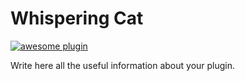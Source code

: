 # Whispering Cat

[![awesome plugin](https://custom-icon-badges.demolab.com/static/v1?label=&message=awesome+plugin&color=383938&style=for-the-badge&logo=cheshire_cat_ai)](https://github.com/Furrmidable-Crew/WhisperingCat)

Write here all the useful information about your plugin.

